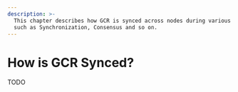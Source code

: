 ```yaml
---
description: >-
  This chapter describes how GCR is synced across nodes during various routines
  such as Synchronization, Consensus and so on.
---
```


# How is GCR Synced?

TODO
